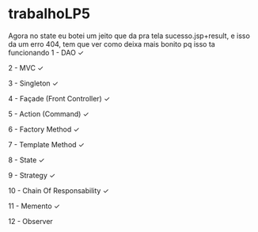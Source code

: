 ﻿# trabalhoLP5

Agora no state eu botei um jeito que da pra tela sucesso.jsp+result, e isso da um erro 404, tem que ver como deixa mais bonito pq isso ta funcionando 
1 - DAO ✓

2 - MVC ✓

3 - Singleton ✓

4 - Façade (Front Controller) ✓

5 - Action (Command) ✓

6 - Factory Method ✓

7 - Template Method ✓

8 - State ✓

9 - Strategy  ✓

10 - Chain Of Responsability ✓

11 - Memento ✓

12 - Observer 